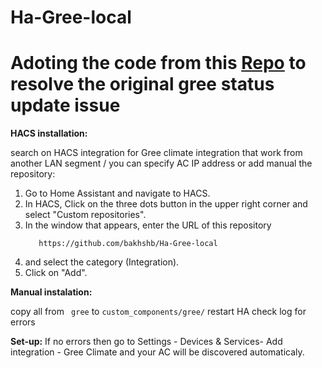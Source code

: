 # Ha-Gree-local

# Adoting the code from this [Repo](https://github.com/rapi3/HA-OS-Gree/tree/main) to resolve the original gree status update issue
 
**HACS installation:**

search on HACS integration for Gree climate integration that work from another LAN segment / you can specify AC IP address or add manual the repository:

1. Go to Home Assistant and navigate to HACS.
2. In HACS, Click on the three dots button in the upper right corner and select "Custom repositories".
4. In the window that appears, enter the URL of this repository
     ```
        https://github.com/bakhshb/Ha-Gree-local
   ```
5. and select the category (Integration).
6. Click on "Add".


**Manual instalation:**

copy all from `` gree`` to ``custom_components/gree/``
restart HA
check log for errors

**Set-up:**
If no errors then go to Settings - Devices & Services- Add integration - Gree Climate and your AC will be discovered automaticaly.
